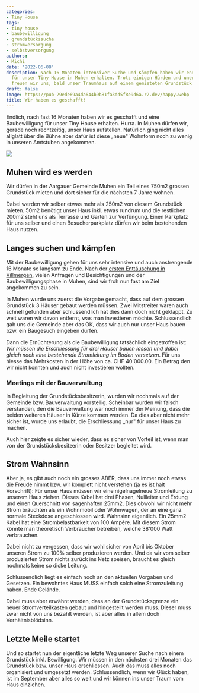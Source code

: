 ```yaml
---
categories:
- Tiny House
tags:
- tiny house
- baubewilligung
- grundstückssuche
- stromversorgung
- selbstversorgung
authors:
- Michi
date: '2022-06-08'
description: Nach 16 Monaten intensiver Suche und Kämpfen haben wir endlich eine Baubewilligung
  für unser Tiny House in Muhen erhalten. Trotz einigen Hürden und unerwarteten Kosten,
  freuen wir uns, bald unser Traumhaus auf einem gemieteten Grundstück zu realisieren.
draft: false
image: https://pub-29ede69a4da644b9b81fa3dd5f8e9d6a.r2.dev/happy.webp
title: Wir haben es geschafft!
---
```


Endlich, nach fast 16 Monaten haben wir es geschafft und eine Baubewilligung
für unser Tiny House erhalten. Hurra. In Muhen dürfen wir, gerade noch
rechtzeitig, unser Haus aufstellen. Natürlich ging nicht alles allglatt über
die Bühne aber dafür ist diese „neue" Wohnform noch zu wenig in unseren
Amtstuben angekommen.

![]({IMAGE_PATH}/baubewilligungkarte.webp)

## Muhen wird es werden

Wir dürfen in der Aargauer Gemeinde Muhen ein Teil eines 750m2 grossen
Grundstück mieten und dort sicher für die nächsten 7 Jahre wohnen.

Dabei werden wir selber etwas mehr als 250m2 von diesem Grundstück mieten.
50m2 benötigt unser Haus inkl. etwas rundrum und die restlichen 200m2 steht
uns als Terrasse und Garten zur Verfüngung. Einen Parkplatz für uns selber und
einen Besucherparkplatz dürfen wir beim bestehenden Haus nutzen.

## Langes suchen und kämpfen

Mit der Baubewilligung gehen für uns sehr intensive und auch anstrengende 16
Monate so langsam zu Ende. Nach der [ersten Enttäuschung in Villmergen](https://www.kokomo.house/tiny-house/schlechte-nachrichten-tagebuch-des-schreckens/), vielen Anfragen und Besichtigungen und der
Baubewilligungsphase in Muhen, sind wir froh nun fast am Ziel angekommen zu
sein.

In Muhen wurde uns zuerst die Vorgabe gemacht, dass auf dem grossen Grundstück
3 Häuser gebaut werden müssen. Zwei Mitstreiter waren auch schnell gefunden
aber schlussendlich hat dies dann doch nicht geklappt. Zu weit waren wir davon
entfernt, was man investieren möchte. Schlussendlich gab uns die Gemeinde aber
das OK, dass wir auch nur unser Haus bauen bzw. ein Baugesuch eingeben dürfen.

Dann die Ernüchterung als die Baubewilligung tatsächlich eingetroffen ist:
_Wir müssen die Erschliessung für drei Häuser bauen lassen und dabei gleich
noch eine bestehende Stromleitung im Boden versetzen_. Für uns hiesse das
Mehrkosten in der Höhe von ca. CHF 40'000.00. Ein Betrag den wir nicht konnten
und auch nicht investieren wollten.

### Meetings mit der Bauverwaltung

In Begleitung der Grundstücksbesitzerin, wurden wir nochmals auf der Gemeinde
bzw. Bauverwaltung vorstellig. Scheinbar wurden wir falsch verstanden, den die
Bauverwaltung war noch immer der Meinung, dass die beiden weiteren Häuser in
Kürze kommen werden. Da dies aber nicht mehr sicher ist, wurde uns erlaubt,
die Erschliessung „nur" für unser Haus zu machen.

Auch hier zeigte es sicher wieder, dass es sicher von Vorteil ist, wenn man
von der Grundstücksbesitzerin oder Besitzer begleitet wird.

## Strom Wahnsinn

Aber ja, es gibt auch noch ein grosses ABER, dass uns immer noch etwas die
Freude nimmt bzw. wir komplett nicht verstehen (ja es ist halt Vorschrift):
Für unser Haus müssen wir eine nigelnagelneue Stromleitung zu unserem Haus
ziehen. Dieses Kabel hat drei Phasen, Nullleiter und Erdung und einen
Querschnitt von sagenhaften 25mm2. Dies obwohl wir nicht mehr Strom bräuchten
als ein Wohnmobil oder Wohnwagen, der an eine ganz normale Steckdose
angeschlossen wird. Wahnsinn eigentlich. Ein 25mm2 Kabel hat eine
Strombelastbarkeit von 100 Ampére. Mit diesem Strom könnte man theoretisch
Verbraucher betreiben, welche 38'000 Watt verbrauchen.

Dabei nicht zu vergessen, dass wir wohl sicher von April bis Oktober unseren
Strom zu 100% selber produzieren werden. Und da wir vom selber produzierten
Strom nichts zurück ins Netz speisen, braucht es gleich nochmals keine so
dicke Leitung.

Schlussendlich liegt es einfach noch an den aktuellen Vorgaben und Gesetzen.
Ein bewohntes Haus MUSS einfach solch eine Stromzuleitung haben. Ende Gelände.

Dabei muss aber erwähnt werden, dass an der Grundstücksgrenze ein neuer
Stromverteilkasten gebaut und hingestellt werden muss. Dieser muss zwar nicht
von uns bezahlt werden, ist aber alles in allem doch Verhältnisblödsinn.

## Letzte Meile startet

Und so startet nun der eigentliche letzte Weg unserer Suche nach einem
Grundstück inkl. Bewilligung. Wir müssen in den nächsten drei Monaten das
Grundstück bzw. unser Haus erschliessen. Auch das muss alles noch organisiert
und umgesetzt werden. Schlussendlich, wenn wir Glück haben, ist im September
aber alles so weit und wir können ins unser Traum vom Haus einziehen.